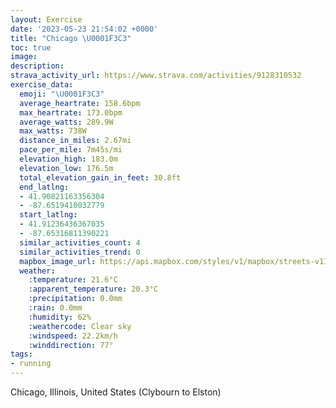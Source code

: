 ```yaml
---
layout: Exercise
date: '2023-05-23 21:54:02 +0000'
title: "Chicago \U0001F3C3"
toc: true
image:
description:
strava_activity_url: https://www.strava.com/activities/9128310532
exercise_data:
  emoji: "\U0001F3C3"
  average_heartrate: 158.6bpm
  max_heartrate: 173.0bpm
  average_watts: 289.9W
  max_watts: 738W
  distance_in_miles: 2.67mi
  pace_per_mile: 7m45s/mi
  elevation_high: 183.0m
  elevation_low: 176.5m
  total_elevation_gain_in_feet: 30.8ft
  end_latlng:
  - 41.90821163356304
  - -87.6519410032779
  start_latlng:
  - 41.91236436367035
  - -87.65316811390221
  similar_activities_count: 4
  similar_activities_trend: 0
  mapbox_image_url: https://api.mapbox.com/styles/v1/mapbox/streets-v11/static/path-5+787af2-1.0(wiy~F%60e_vOs%40t%40wAdBmDzDqBtByA%7CBg%40~%40W%5COVGVDbEEzAN~I%40hDEx%40FfA%3Fj%40%5ClCj%40pD%60%40vBJRDANItR%7DMn%40a%40f%40%5D%60%40_%40p%40%5DdA%7B%40vBkAz%40m%40TMROTKXU%5EQf%40%5BZO%60%40Kz%40e%40PGpAw%40%60%40MXUzCcBjAe%40PKf%40Uj%40m%40D%3FNDJ%3FhAUnAIXGlAKbBUp%40Ez%40Ub%40WZWt%40u%40rA_BBKDiAMgNB%7DAAqBCg%40%40_%40AqICcA%3FwBE%7BB%40W%3FoA%40y%40GkICOI%40WVuA%60AcClBg%40h%40iCvB_BlA%7DChC),pin-s-s+e5b22e(-87.65537,41.91404),pin-s-f+89ae00(-87.65113999999997,41.90713000000002)/auto/800x800?access_token=pk.eyJ1Ijoiam9zaGJlY2ttYW4iLCJhIjoiY205eWR2aDd1MWZ6djJrbXc4a3M0bWZleiJ9.XiG9OWkNcZk2QzjJbxLB4A
  weather:
    :temperature: 21.6°C
    :apparent_temperature: 20.3°C
    :precipitation: 0.0mm
    :rain: 0.0mm
    :humidity: 62%
    :weathercode: Clear sky
    :windspeed: 22.2km/h
    :winddirection: 77°
tags:
- running
---
```

Chicago, Illinois, United States (Clybourn to Elston)
